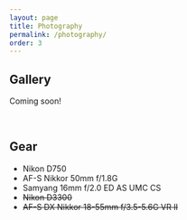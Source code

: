 ```yaml
---
layout: page
title: Photography
permalink: /photography/
order: 3
---
```


## Gallery
Coming soon!

&nbsp;

## Gear
- Nikon D750
- AF-S Nikkor 50mm f/1.8G 
- Samyang 16mm f/2.0 ED AS UMC CS  
- ~~Nikon D3300~~
- ~~AF-S DX Nikkor 18-55mm f/3.5-5.6G VR II~~  